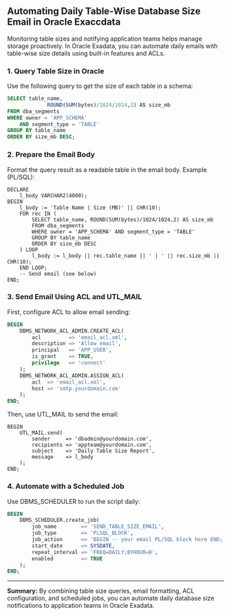 ## Automating Daily Table-Wise Database Size Email in Oracle Exaccdata

Monitoring table sizes and notifying application teams helps manage storage proactively. In Oracle Exadata, you can automate daily emails with table-wise size details using built-in features and ACLs.

### 1. Query Table Size in Oracle
Use the following query to get the size of each table in a schema:

```sql
SELECT table_name,
			 ROUND(SUM(bytes)/1024/1024,2) AS size_mb
FROM dba_segments
WHERE owner = 'APP_SCHEMA'
	AND segment_type = 'TABLE'
GROUP BY table_name
ORDER BY size_mb DESC;
```

### 2. Prepare the Email Body
Format the query result as a readable table in the email body. Example (PL/SQL):

```plsql
DECLARE
	l_body VARCHAR2(4000);
BEGIN
	l_body := 'Table Name | Size (MB)' || CHR(10);
	FOR rec IN (
		SELECT table_name, ROUND(SUM(bytes)/1024/1024,2) AS size_mb
		FROM dba_segments
		WHERE owner = 'APP_SCHEMA' AND segment_type = 'TABLE'
		GROUP BY table_name
		ORDER BY size_mb DESC
	) LOOP
		l_body := l_body || rec.table_name || ' | ' || rec.size_mb || CHR(10);
	END LOOP;
	-- Send email (see below)
END;
```

### 3. Send Email Using ACL and UTL_MAIL
First, configure ACL to allow email sending:

```sql
BEGIN
	DBMS_NETWORK_ACL_ADMIN.CREATE_ACL(
		acl         => 'email_acl.xml',
		description => 'Allow email',
		principal   => 'APP_USER',
		is_grant    => TRUE,
		privilege   => 'connect'
	);
	DBMS_NETWORK_ACL_ADMIN.ASSIGN_ACL(
		acl  => 'email_acl.xml',
		host => 'smtp.yourdomain.com'
	);
END;
```

Then, use UTL_MAIL to send the email:

```plsql
BEGIN
	UTL_MAIL.send(
		sender     => 'dbadmin@yourdomain.com',
		recipients => 'appteam@yourdomain.com',
		subject    => 'Daily Table Size Report',
		message    => l_body
	);
END;
```

### 4. Automate with a Scheduled Job
Use DBMS_SCHEDULER to run the script daily:

```sql
BEGIN
	DBMS_SCHEDULER.create_job(
		job_name        => 'SEND_TABLE_SIZE_EMAIL',
		job_type        => 'PLSQL_BLOCK',
		job_action      => 'BEGIN -- your email PL/SQL block here END;',
		start_date      => SYSDATE,
		repeat_interval => 'FREQ=DAILY;BYHOUR=8',
		enabled         => TRUE
	);
END;
```

---

**Summary:**
By combining table size queries, email formatting, ACL configuration, and scheduled jobs, you can automate daily database size notifications to application teams in Oracle Exadata.
